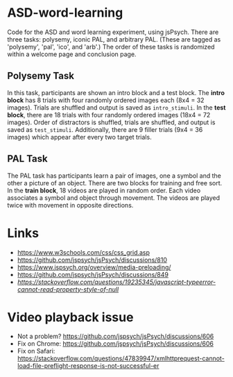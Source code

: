 # ASD-word-learning

Code for the ASD and word learning experiment, using jsPsych. There are three tasks: polysemy, iconic PAL, and arbitrary PAL. (These are tagged as 'polysemy', 'pal', 'ico', and 'arb'.) The order of these tasks is randomized within a welcome page and conclusion page.

## Polysemy Task

In this task, participants are shown an intro block and a test block. The **intro block** has 8 trials with four randomly ordered images each (8x4 = 32 images). Trials are shuffled and output is saved as `intro_stimuli`. In the **test block**, there are 18 trials with four randomly ordered images (18x4 = 72 images). Order of distractors is shuffled, trials are shuffled, and output is saved as `test_stimuli`. Additionally, there are 9 filler trials (9x4 = 36 images) which appear after every two target trials.

## PAL Task

The PAL task has participants learn a pair of images, one a symbol and the other a picture of an object. There are two blocks for training and free sort. In the **train block**, 18 videos are played in random order. Each video associates a symbol and object through movement. The videos are played twice with movement in opposite directions.


# Links

- https://www.w3schools.com/css/css_grid.asp
- https://github.com/jspsych/jsPsych/discussions/810
- https://www.jspsych.org/overview/media-preloading/
- https://github.com/jspsych/jsPsych/discussions/849
- *https://stackoverflow.com/questions/19235345/javascript-typeerror-cannot-read-property-style-of-null*

# Video playback issue

- Not a problem? https://github.com/jspsych/jsPsych/discussions/606
- Fix on Chrome: https://github.com/jspsych/jsPsych/discussions/606
- Fix on Safari: https://stackoverflow.com/questions/47839947/xmlhttprequest-cannot-load-file-preflight-response-is-not-successful-er
